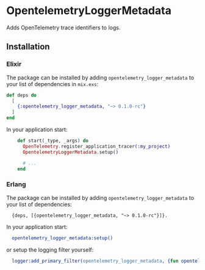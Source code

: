 # OpentelemetryLoggerMetadata

Adds OpenTelemetry trace identifiers to logs.

## Installation

### Elixir

The package can be installed by adding `opentelemetry_logger_metadata` to your
list of dependencies in `mix.exs`:

```elixir
def deps do
  [
    {:opentelemetry_logger_metadata, "~> 0.1.0-rc"}
  ]
end
```

In your application start:

```elixir
    def start(_type, _args) do
      OpenTelemetry.register_application_tracer(:my_project)
      OpentelemetryLoggerMetadata.setup()

      # ...
    end
```

### Erlang

The package can be installed by adding `opentelemetry_logger_metadata` to your
list of dependencies:

```
  {deps, [{opentelemetry_logger_metadata, "~> 0.1.0-rc"}]}.
```

In your application start:

```erlang
  opentelemetry_logger_metadata:setup()
```

or setup the logging filter yourself:

```erlang
  logger:add_primary_filter(opentelemetry_logger_metadata, {fun opentelemetry_logger_metadata:filter/2, []}),
```
